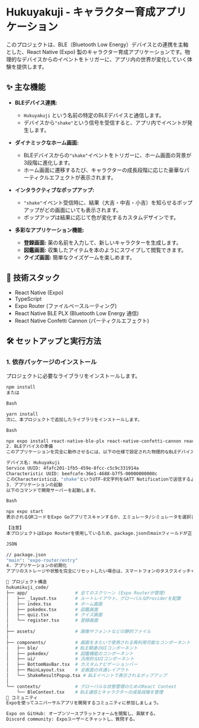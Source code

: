 # Hukuyakuji - キャラクター育成アプリケーション

このプロジェクトは、BLE（Bluetooth Low Energy）デバイスとの連携を主軸とした、React Native (Expo) 製のキャラクター育成アプリケーションです。物理的なデバイスからのイベントをトリガーに、アプリ内の世界が変化していく体験を提供します。

## ✨ 主な機能

* **BLEデバイス連携:**
    * `Hukuyakuji` という名前の特定のBLEデバイスと通信します。
    * デバイスから`"shake"`という信号を受信すると、アプリ内でイベントが発生します。

* **ダイナミックなホーム画面:**
    * BLEデバイスからの`"shake"`イベントをトリガーに、ホーム画面の背景が3段階に進化します。
    * ホーム画面に遷移するたび、キャラクターの成長段階に応じた豪華なパーティクルエフェクトが表示されます。

* **インタラクティブなポップアップ:**
    * `"shake"`イベント受信時に、結果（大吉・中吉・小吉）を知らせるポップアップがどの画面にいても表示されます。
    * ポップアップは結果に応じて色が変化するカスタムデザインです。

* **多彩なアプリケーション機能:**
    * **登録画面:** 薬の名前を入力して、新しいキャラクターを生成します。
    * **図鑑画面:** 収集したアイテムを本のようにスワイプして閲覧できます。
    * **クイズ画面:** 簡単なクイズゲームを楽しめます。

## 🚀 技術スタック

* React Native (Expo)
* TypeScript
* Expo Router (ファイルベースルーティング)
* React Native BLE PLX (Bluetooth Low Energy 通信)
* React Native Confetti Cannon (パーティクルエフェクト)

## 🛠️ セットアップと実行方法

### 1. 依存パッケージのインストール

プロジェクトに必要なライブラリをインストールします。

```bash
npm install
または

Bash

yarn install
次に、本プロジェクトで追加したライブラリをインストールします。

Bash

npx expo install react-native-ble-plx react-native-confetti-cannon react-native-svg buffer
2. BLEデバイスの準備
このアプリケーションを完全に動作させるには、以下の仕様で設定された物理的なBLEデバイスが必要です。

デバイス名: Hukuyakuji
Service UUID: 4fafc201-1fb5-459e-8fcc-c5c9c331914a
Characteristic UUID: beefcafe-36e1-4688-b7f5-00000000000c
このCharacteristicは、"shake"というUTF-8文字列をGATT Notificationで送信するように設定してください。
3. アプリケーションの起動
以下のコマンドで開発サーバーを起動します。

Bash

npx expo start
表示されるQRコードをExpo Goアプリでスキャンするか、エミュレータ/シミュレータを選択してアプリを起動してください。

【注意】
本プロジェクトはExpo Routerを使用しているため、package.jsonのmainフィールドが正しく設定されている必要があります。

JSON

// package.json
"main": "expo-router/entry"
4. アプリケーションの初期化
アプリのストレージや状態を完全にリセットしたい場合は、スマートフォンのタスクスイッチャーからアプリを完全に終了して、再起動してください。

📁 プロジェクト構造
hukumikuji_code/
├── app/                  # 全てのスクリーン (Expo Routerが管理)
│   ├── _layout.tsx       # ルートレイアウト、グローバルなProviderを配置
│   ├── index.tsx         # ホーム画面
│   ├── pokedex.tsx       # 図鑑画面
│   ├── quiz.tsx          # クイズ画面
│   └── register.tsx      # 登録画面
│
├── assets/               # 画像やフォントなどの静的ファイル
│
├── components/           # 画面をまたいで使用される再利用可能なコンポーネント
│   ├── ble/              # BLE関連のUIコンポーネント
│   ├── pokedex/          # 図鑑機能のコンポーネント
│   ├── ui/               # 汎用的なUIコンポーネント
│   ├── BottomNavBar.tsx  # カスタムナビゲーションバー
│   ├── MainLayout.tsx    # 全画面の共通レイアウト
│   └── ShakeResultPopup.tsx # BLEイベントで表示されるポップアップ
│
└── contexts/             # グローバルな状態管理のためのReact Context
    └── BleContext.tsx    # BLE通信とキャラクターの成長段階を管理
🤝 コミュニティ
Expoを使ってユニバーサルアプリを開発するコミュニティに参加しましょう。

Expo on GitHub: オープンソースプラットフォームを閲覧し、貢献する。
Discord community: Expoユーザーとチャットし、質問する。